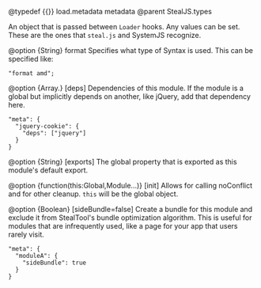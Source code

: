 @typedef {{}} load.metadata metadata
@parent StealJS.types

An object that is passed between `Loader` hooks.  Any values can be set.  These are the ones that `steal.js` and
SystemJS recognize.

@option {String} format Specifies what type of Syntax is used.  This can be specified like:

    "format amd";

@option {Array.<moduleName>} [deps] Dependencies of this module. If the module is a global
but implicitly depends on another, like jQuery, add that dependency here.

```
"meta": {
  "jquery-cookie": {
    "deps": ["jquery"]
  }
}
```

@option {String} [exports] The global property that is exported as this module's default export.

@option {function(this:Global,Module...)} [init] Allows for calling noConflict and
for other cleanup.  `this` will be the global object.

@option {Boolean} [sideBundle=false] Create a bundle for this module and exclude it from
StealTool's bundle optimization algorithm. This is useful for modules that are infrequently
used, like a page for your app that users rarely visit.

```
"meta": {
  "moduleA": {
    "sideBundle": true
  }
}
```
